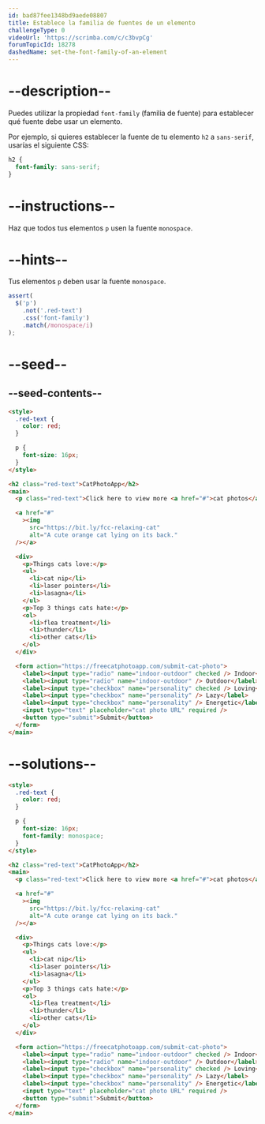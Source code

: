```yaml
---
id: bad87fee1348bd9aede08807
title: Establece la familia de fuentes de un elemento
challengeType: 0
videoUrl: 'https://scrimba.com/c/c3bvpCg'
forumTopicId: 18278
dashedName: set-the-font-family-of-an-element
---
```


# --description--

Puedes utilizar la propiedad `font-family` (familia de fuente) para establecer qué fuente debe usar un elemento.

Por ejemplo, si quieres establecer la fuente de tu elemento `h2` a `sans-serif`, usarías el siguiente CSS:

```css
h2 {
  font-family: sans-serif;
}
```

# --instructions--

Haz que todos tus elementos `p` usen la fuente `monospace`.

# --hints--

Tus elementos `p` deben usar la fuente `monospace`.

```js
assert(
  $('p')
    .not('.red-text')
    .css('font-family')
    .match(/monospace/i)
);
```

# --seed--

## --seed-contents--

```html
<style>
  .red-text {
    color: red;
  }

  p {
    font-size: 16px;
  }
</style>

<h2 class="red-text">CatPhotoApp</h2>
<main>
  <p class="red-text">Click here to view more <a href="#">cat photos</a>.</p>

  <a href="#"
    ><img
      src="https://bit.ly/fcc-relaxing-cat"
      alt="A cute orange cat lying on its back."
  /></a>

  <div>
    <p>Things cats love:</p>
    <ul>
      <li>cat nip</li>
      <li>laser pointers</li>
      <li>lasagna</li>
    </ul>
    <p>Top 3 things cats hate:</p>
    <ol>
      <li>flea treatment</li>
      <li>thunder</li>
      <li>other cats</li>
    </ol>
  </div>

  <form action="https://freecatphotoapp.com/submit-cat-photo">
    <label><input type="radio" name="indoor-outdoor" checked /> Indoor</label>
    <label><input type="radio" name="indoor-outdoor" /> Outdoor</label><br />
    <label><input type="checkbox" name="personality" checked /> Loving</label>
    <label><input type="checkbox" name="personality" /> Lazy</label>
    <label><input type="checkbox" name="personality" /> Energetic</label><br />
    <input type="text" placeholder="cat photo URL" required />
    <button type="submit">Submit</button>
  </form>
</main>
```

# --solutions--

```html
<style>
  .red-text {
    color: red;
  }

  p {
    font-size: 16px;
    font-family: monospace;
  }
</style>

<h2 class="red-text">CatPhotoApp</h2>
<main>
  <p class="red-text">Click here to view more <a href="#">cat photos</a>.</p>

  <a href="#"
    ><img
      src="https://bit.ly/fcc-relaxing-cat"
      alt="A cute orange cat lying on its back."
  /></a>

  <div>
    <p>Things cats love:</p>
    <ul>
      <li>cat nip</li>
      <li>laser pointers</li>
      <li>lasagna</li>
    </ul>
    <p>Top 3 things cats hate:</p>
    <ol>
      <li>flea treatment</li>
      <li>thunder</li>
      <li>other cats</li>
    </ol>
  </div>

  <form action="https://freecatphotoapp.com/submit-cat-photo">
    <label><input type="radio" name="indoor-outdoor" checked /> Indoor</label>
    <label><input type="radio" name="indoor-outdoor" /> Outdoor</label><br />
    <label><input type="checkbox" name="personality" checked /> Loving</label>
    <label><input type="checkbox" name="personality" /> Lazy</label>
    <label><input type="checkbox" name="personality" /> Energetic</label><br />
    <input type="text" placeholder="cat photo URL" required />
    <button type="submit">Submit</button>
  </form>
</main>
```
